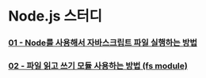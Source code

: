 # Node.js 스터디

### [01 - Node를 사용해서 자바스크립트 파일 실행하는 방법](./basics/01-run-js-file-on-node.md)

### [02 - 파일 읽고 쓰기 모듈 사용하는 방법 (fs module)](./basics/02-fs-module.md)

